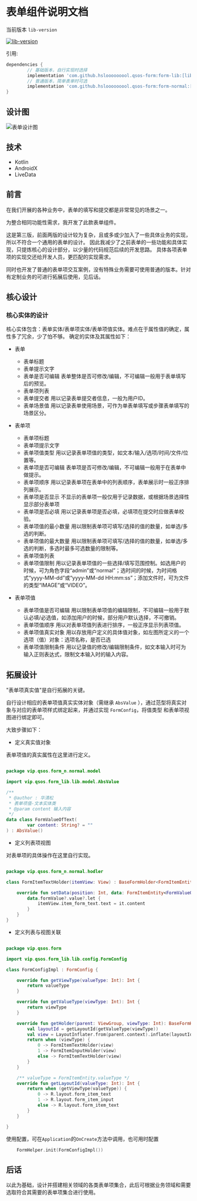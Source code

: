 # 表单组件说明文档

当前版本 `lib-version`
 
[![lib-version](https://www.jitpack.io/v/hslooooooool/qsos-form.svg)](https://www.jitpack.io/#hslooooooool/qsos-form)

引用:

```groovy
dependencies {
        // 基础版本，自行实现时选择
        implementation 'com.github.hslooooooool.qsos-form:form-lib:[lib-version]'
        // 普通版本，简单表单时可选
        implementation 'com.github.hslooooooool.qsos-form:form-normal:[lib-version]'
}
```

## 设计图
![表单设计图](./doc/png/表单设计图.png)

## 技术
- Kotlin
- AndroidX
- LiveData

## 前言
在我们开展的各种业务中，表单的填写和提交都是非常常见的场景之一。

为整合相同功能性需求，我开发了此款表单组件。

这是第三版，前面两版的设计较为复杂，且或多或少加入了一些具体业务的实现，所以不符合一个通用的表单的设计。
因此我减少了之前表单的一些功能和具体实现，只提炼核心的设计部分，以少量的代码规范后续的开发思路。
具体各项表单项的实现交还给开发人员，更匹配的实现需求。

同时也开发了普通的表单项交互案例，没有特殊业务需要可使用普通的版本。针对有定制业务的可进行拓展后使用，见后话。

## 核心设计
### 核心实体的设计
核心实体包含：表单实体/表单项实体/表单项值实体。难点在于属性值的确定，属性多了冗余，少了怕不够。
确定的实体及其属性如下：

- 表单
    - 表单标题
    - 表单提示文字
    - 表单是否可编辑
        表单整体是否可修改/编辑，不可编辑一般用于表单填写后的预览。
    - 表单项列表
    - 表单提交者
        用以记录表单提交者信息，一般为用户ID。
    - 表单场景值
        用以记录表单使用场景，可作为单表单填写或步骤表单填写的场景区分。

- 表单项
    - 表单项标题
    - 表单项提示文字
    - 表单项值类型
	    用以记录表单项值的类型，如文本/输入/选项/时间/文件/位置等。
    - 表单项是否可编辑
	    表单项是否可修改/编辑，不可编辑一般用于在表单中做提示。
    - 表单项顺序
	    用以记录表单项在表单中的列表顺序，表单展示时一般正序排列展示。
    - 表单项是否显示
	    不显示的表单项一般仅用于记录数据，或根据场景选择性显示部分表单项
    - 表单项是否必填
	    用以记录表单项是否必填，必填项在提交时应做表单校验。
    - 表单项值的最小数量
	    用以限制表单项可填写/选择的值的数量，如单选/多选的判断。
    - 表单项值的最大数量
	    用以限制表单项可填写/选择的值的数量，如单选/多选的判断，多选时最多可选数量的限制等。
    - 表单项值列表
    - 表单项值限制
        用以记录表单项值的一些选择/填写范围控制。如选用户的时候，可为角色字段“admin”或“normal”；选时间的时候，为时间格式“yyyy-MM-dd”或“yyyy-MM-dd HH:mm:ss”；添加文件时，可为文件的类型“IMAGE”或“VIDEO”。

- 表单项值
    - 表单项值是否可编辑
        用以限制表单项值的编辑限制，不可编辑一般用于默认必填/必选值，如添加用户的时候，部分用户默认选择，不可撤销。
    - 表单项值顺序
	    用以对表单项值列表进行排序，一般正序显示列表项值。
    - 表单项值真实对象
	    用以存放用户定义的具体值对象，如左图所定义的一个选项（值）对象：选项名称，是否已选
    - 表单项值限制条件
	    用以记录值的修改/编辑限制条件，如文本输入时可为输入正则表达式，限制文本输入时的输入内容。

## 拓展设计
"表单项真实值"是自行拓展的关键。

自行设计相应的表单项值真实实体对象（需继承 `AbsValue` ），通过范型将真实对象与对应的表单项样式绑定起来，并通过实现 `FormConfig`，将值类型
和表单项视图进行绑定即可。

大致步骤如下：

- 定义真实值对象

表单项值的真实属性在这里进行定义。

```kotlin

package vip.qsos.form_n.normal.model

import vip.qsos.form_lib.lib.model.AbsValue

/**
 * @author : 华清松
 * 表单项值-文本实体类
 * @param content 输入内容
 */
data class FormValueOfText(
        var content: String? = ""
) : AbsValue()
```

- 定义列表项视图

对表单项的具体操作在这里自行实现。

```kotlin

package vip.qsos.form_n.normal.hodler

class FormItemTextHolder(itemView: View) : BaseFormHolder<FormItemEntity<FormValueOfText>, FormValueOfText>(itemView) {

    override fun setData(position: Int, data: FormItemEntity<FormValueOfText>) {
        data.formValue?.value?.let {
            itemView.item_form_text.text = it.content
        }
    }
}
```

- 定义列表与视图关联

```kotlin

package vip.qsos.form

import vip.qsos.form_lib.lib.config.FormConfig

class FormConfigImpl : FormConfig {

    override fun getViewType(valueType: Int): Int {
        return valueType
    }

    override fun getValueType(viewType: Int): Int {
        return viewType
    }

    override fun getHolder(parent: ViewGroup, viewType: Int): BaseFormHolder<*, *> {
        val layoutId = getLayoutId(getValueType(viewType))
        val view = LayoutInflater.from(parent.context).inflate(layoutId, parent, false)
        return when (viewType) {
            0 -> FormItemTextHolder(view)
            1 -> FormItemInputHolder(view)
            else -> FormItemTextHolder(view)
        }
    }

    /** valueType = FormItemEntity.valueType */
    override fun getLayoutId(valueType: Int): Int {
        return when (getViewType(valueType)) {
            0 -> R.layout.form_item_text
            1 -> R.layout.form_item_input
            else -> R.layout.form_item_text
        }
    }

}
```

使用配置，可在`Application`的`OnCreate`方法中调用，也可用时配置
```kotlin
    FormHelper.init(FormConfigImpl())
```

## 后话
以此为基础，设计并搭建相关领域的各类表单项集合，此后可根据业务领域和需要选取符合其需要的表单项集合进行使用。